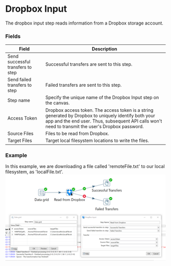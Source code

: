 # Dropbox Input
The dropbox input step reads information from a Dropbox storage account.

### Fields
Field  | Description
------------- | -------------
Send successful transfers to step  |  Successful transfers are sent to this step.
Send failed transfers to step  |  Failed transfers are sent to this step.
Step name  | Specify the unique name of the Dropbox Input step on the canvas.
Access Token  | Dropbox access token. The access token is a string generated by Dropbox to uniquely identify both your app and the end user. Thus, subsequent API calls won't need to transmit the user's Dropbox password.
Source Files  |  Files to be read from Dropbox.
Target Files  |  Target local filesystem locations to write the files.

### Example
In this example, we are downloading a file called 'remoteFile.txt' to our local filesystem, as 'localFile.txt'.
![alt text](https://github.com/LeonardoCoelho71950/pdi-dropbox-plugin/blob/master/screenshots/dropbox-input.png "Downloading a file from Dropbox")
